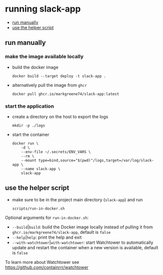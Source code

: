 # running slack-app

- [run manually](#run-manually)
- [use the helper script](#use-the-helper-script)

## run manually

### make the image available locally

- build the docker image
    ```shell
    docker build --target deploy -t slack-app .
    ```
- alternatively pull the image from `ghcr`
    ```shell
    docker pull ghcr.io/markgreene74/slack-app:latest
    ```

### start the application

- create a directory on the host to export the logs
    ```shell
    mkdir -p ./logs
    ```
- start the container
    ```shell
    docker run \
        -d \
        --env-file ~/.secrets/ENV_VARS \
        --rm \
        --mount type=bind,source="$(pwd)"/logs,target=/var/log/slack-app \
        --name slack-app \
        slack-app
    ```

## use the helper script

- make sure to be in the project main directory (`slack-app`) and run
    ```shell
    scripts/run-in-docker.sh
    ```

Optional arguments for `run-in-docker.sh`:
- `--build`|`build`: build the Docker image locally instead of pulling it from `ghcr.io/markgreene74/slack-app`, default is `false`
- `--help`|`help`: print the help and exit
- `--with-watchtower`|`with-watchtower`: start Watchtower to automatically update and restart the container when a new version is available, default is `false`

To learn more about Watchtower see https://github.com/containrrr/watchtower

